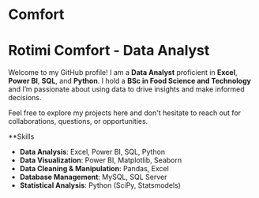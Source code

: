 # Comfort
# Rotimi Comfort - Data Analyst

Welcome to my GitHub profile! I am a **Data Analyst** proficient in **Excel**, **Power BI**, **SQL**, and **Python**. I hold a **BSc in Food Science and Technology** and I’m passionate about using data to drive insights and make informed decisions.

Feel free to explore my projects here and don't hesitate to reach out for collaborations, questions, or opportunities.

**Skills

- **Data Analysis**: Excel, Power BI, SQL, Python
- **Data Visualization**: Power BI, Matplotlib, Seaborn
- **Data Cleaning & Manipulation**: Pandas, Excel
- **Database Management**: MySQL, SQL Server
- **Statistical Analysis**: Python (SciPy, Statsmodels)



